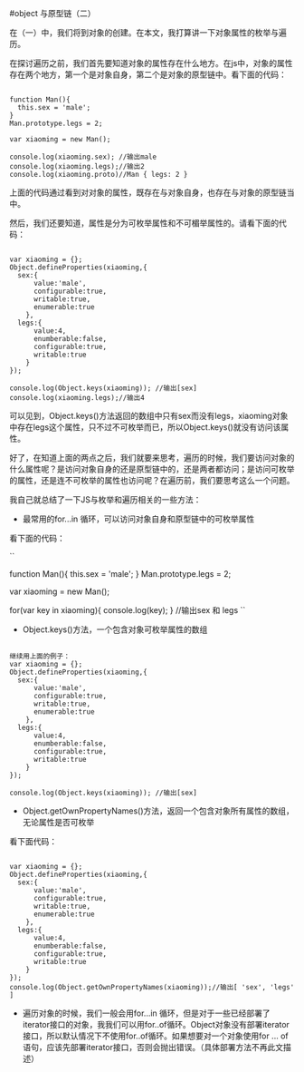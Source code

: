 #object 与原型链（二）

在（一）中，我们将到对象的创建。在本文，我打算讲一下对象属性的枚举与遍历。

在探讨遍历之前，我们首先要知道对象的属性存在什么地方。在js中，对象的属性存在两个地方，第一个是对象自身，第二个是对象的原型链中。看下面的代码：

```

function Man(){
  this.sex = 'male';
}
Man.prototype.legs = 2;

var xiaoming = new Man();

console.log(xiaoming.sex); //输出male
console.log(xiaoming.legs);//输出2
console.log(xiaoming.proto)//Man { legs: 2 }
```

上面的代码通过看到对对象的属性，既存在与对象自身，也存在与对象的原型链当中。

然后，我们还要知道，属性是分为可枚举属性和不可楣举属性的。请看下面的代码：

```

var xiaoming = {};
Object.defineProperties(xiaoming,{
  sex:{
      value:'male',
      configurable:true,
      writable:true,
      enumerable:true
    },
  legs:{
      value:4,
      enumberable:false,
      configurable:true,
      writable:true
    }
});

console.log(Object.keys(xiaoming)); //输出[sex]
console.log(xiaoming.legs);//输出4

```

可以见到，Object.keys()方法返回的数组中只有sex而没有legs，xiaoming对象中存在legs这个属性，只不过不可枚举而已，所以Object.keys()就没有访问该属性。

好了，在知道上面的两点之后，我们就要来思考，遍历的时候，我们要访问对象的什么属性呢？是访问对象自身的还是原型链中的，还是两者都访问；是访问可枚举的属性，还是连不可枚举的属性也访问呢？在遍历前，我们要思考这么一个问题。

我自己就总结了一下JS与枚举和遍历相关的一些方法：

* 最常用的for...in 循环，可以访问对象自身和原型链中的可枚举属性

看下面的代码：

``

function Man(){
  this.sex = 'male';
}
Man.prototype.legs = 2;

var xiaoming = new Man();

for(var key in xiaoming){
  console.log(key);
}
//输出sex 和 legs
``

* Object.keys()方法，一个包含对象可枚举属性的数组

```

继续用上面的例子：
var xiaoming = {};
Object.defineProperties(xiaoming,{
  sex:{
      value:'male',
      configurable:true,
      writable:true,
      enumerable:true
    },
  legs:{
      value:4,
      enumberable:false,
      configurable:true,
      writable:true
    }
});

console.log(Object.keys(xiaoming)); //输出[sex]
```

* Object.getOwnPropertyNames()方法，返回一个包含对象所有属性的数组，无论属性是否可枚举

看下面代码：

```

var xiaoming = {};
Object.defineProperties(xiaoming,{
  sex:{
      value:'male',
      configurable:true,
      writable:true,
      enumerable:true
    },
  legs:{
      value:4,
      enumberable:false,
      configurable:true,
      writable:true
    }
});
console.log(Object.getOwnPropertyNames(xiaoming));//输出[ 'sex', 'legs' ]
```

* 遍历对象的时候，我们一般会用for...in 循环，但是对于一些已经部署了iterator接口的对象，我我们可以用for..of循环。Object对象没有部署iterator接口，所以默认情况下不使用for..of循环。如果想要对一个对象使用for ... of语句，应该先部署iterator接口，否则会抛出错误。（具体部署方法不再此文描述）
